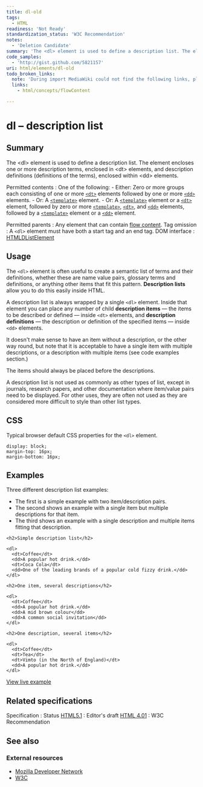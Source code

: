 ```yaml
---
title: dl-old
tags:
  - HTML
readiness: 'Not Ready'
standardization_status: 'W3C Recommendation'
notes:
  - 'Deletion Candidate'
summary: 'The <dl> element is used to define a description list. The element encloses one or more description terms, enclosed in <dt> elements, and description definitions (definitions of the terms), enclosed within <dd> elements.'
code_samples:
  - 'http://gist.github.com/5821157'
uri: html/elements/dl-old
todo_broken_links:
  note: 'During import MediaWiki could not find the following links, please fix and adjust this list.'
  links:
    - html/concepts/flowContent

---
```

# dl – description list

## Summary

The \<dl\> element is used to define a description list. The element encloses one or more description terms, enclosed in \<dt\> elements, and description definitions (definitions of the terms), enclosed within \<dd\> elements.

Permitted contents
:   One of the following:
    -   Either: Zero or more groups each consisting of one or more [`<dt>`](/html/elements/dt) elements followed by one or more [`<dd>`](/html/elements/dt) elements.
    -   Or: A [`<template>`](/html/elements/template) element.
    -   Or: A [`<template>`](/html/elements/template) element or a [`<dt>`](/html/elements/dt) element, followed by zero or more [`<template>`](/html/elements/template), [`<dt>`](/html/elements/dt), and [`<dd>`](/html/elements/dd) elements, followed by a [`<template>`](/html/elements/template) element or a [`<dd>`](/html/elements/dd) element.

Permitted parents
:   Any element that can contain [flow content](/w/index.php?title=html/concepts/flowContent&action=edit&redlink=1).
Tag omission
:   A `<dl>` element must have both a start tag and an end tag.
DOM interface
:   [HTMLDListElement](/dom/HTMLDListElement)

## Usage

The `<dl>` element is often useful to create a semantic list of terms and their definitions, whether these are name value pairs, glossary terms and definitions, or anything other items that fit this pattern. **Description lists** allow you to do this easily inside HTML.

A description list is always wrapped by a single `<dl>` element. Inside that element you can place any number of child **description items** — the items to be described or defined — inside `<dt>` elements, and **description definitions** — the description or definition of the specified items — inside `<dd>` elements.

It doesn't make sense to have an item without a description, or the other way round, but note that it is acceptable to have a single item with multiple descriptions, or a description with multiple items (see code examples section.)

The items should always be placed before the descriptions.

A description list is not used as commonly as other types of list, except in journals, research papers, and other documentation where item/value pairs need to be displayed. For other uses, they are often not used as they are considered more difficult to style than other list types.

## CSS

Typical browser default CSS properties for the `<dl>` element.

``` {.css}
display: block;
margin-top: 16px;
margin-bottom: 16px;
```

## Examples

Three different description list examples:

-   The first is a simple example with two item/description pairs.
-   The second shows an example with a single item but multiple descriptions for that item.
-   The third shows an example with a single description and multiple items fitting that description.

``` {.html}
<h2>Simple description list</h2>

<dl>
  <dt>Coffee</dt>
  <dd>A popular hot drink.</dd>
  <dt>Coca Cola</dt>
  <dd>One of the leading brands of a popular cold fizzy drink.</dd>
</dl>

<h2>One item, several descriptions</h2>

<dl>
  <dt>Coffee</dt>
  <dd>A popular hot drink.</dd>
  <dd>A mid brown colour</dd>
  <dd>A common social invitation</dd>
</dl>

<h2>One description, several items</h2>

<dl>
  <dt>Coffee</dt>
  <dt>Tea</dt>
  <dt>Vimto (in the North of England)</dt>
  <dd>A popular hot drink.</dd>
</dl>
```

[View live example](http://code.webplatform.org/gist/5821157)

## Related specifications

Specification
:   Status
[HTML5.1](http://www.w3.org/html/wg/drafts/html/master/)
:   Editor's draft
[HTML 4.01](http://www.w3.org/TR/html401/struct/lists.html)
:   W3C Recommendation

## See also

### External resources

-   [Mozilla Developer Network](https://developer.mozilla.org/en-US/docs/HTML/Element/dl)
-   [W3C](http://www.w3.org/TR/html4/struct/lists.html#h-10.3)

